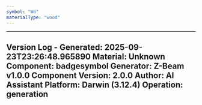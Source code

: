 ```yaml
---
symbol: "Wd"
materialType: "wood"
---
```


---
Version Log - Generated: 2025-09-23T23:26:48.965890
Material: Unknown
Component: badgesymbol
Generator: Z-Beam v1.0.0
Component Version: 2.0.0
Author: AI Assistant
Platform: Darwin (3.12.4)
Operation: generation
---